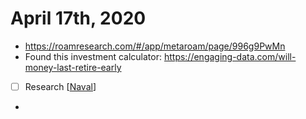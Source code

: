 # April 17th, 2020
- https://roamresearch.com/#/app/metaroam/page/996g9PwMn
- Found this investment calculator: https://engaging-data.com/will-money-last-retire-early
- [ ] Research [[Naval]]
- 

[//begin]: # "Autogenerated link references for markdown compatibility"
[Naval]: ../naval "Naval"
[//end]: # "Autogenerated link references"